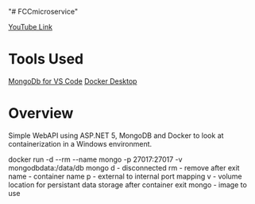 "# FCCmicroservice" 

[YouTube Link](https://www.youtube.com/watch?v=CqCDOosvZIk&t=3607s)

# Tools Used
[MongoDb for VS Code](mongodb.mongodb-vscode)
[Docker Desktop](https://www.docker.com/products/docker-desktop)

# Overview
Simple WebAPI using ASP.NET 5, MongoDB and Docker to look at containerization in a Windows environment. 

docker run -d --rm --name mongo -p 27017:27017 -v mongodbdata:/data/db mongo
d - disconnected
rm - remove after exit
name - container name
p - external to internal port mapping
v - volume location for persistant data storage after container exit
mongo - image to use 